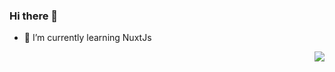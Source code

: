 ### Hi there 👋

<!--
**perlinson/perlinson** is a ✨ _special_ ✨ repository because its `README.md` (this file) appears on your GitHub profile.

Here are some ideas to get you started:

- 🔭 I’m currently working on ...

- 👯 I’m looking to collaborate on ...
- 🤔 I’m looking for help with ...
- 💬 Ask me about ...
- 📫 How to reach me: ...
- 😄 Pronouns: ...
- ⚡ Fun fact: ...
-->

- 🌱 I’m currently learning NuxtJs

<img align="right" src="https://github-readme-stats.vercel.app/api?username=perlinson&show_icons=true&icon_color=CE1D2D&text_color=718096&bg_color=ffffff&hide_title=true" />
